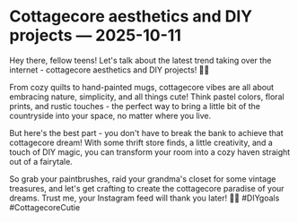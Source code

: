 # Cottagecore aesthetics and DIY projects — 2025-10-11

Hey there, fellow teens! Let's talk about the latest trend taking over the internet - cottagecore aesthetics and DIY projects! 🌿✨

From cozy quilts to hand-painted mugs, cottagecore vibes are all about embracing nature, simplicity, and all things cute! Think pastel colors, floral prints, and rustic touches - the perfect way to bring a little bit of the countryside into your space, no matter where you live.

But here's the best part - you don't have to break the bank to achieve that cottagecore dream! With some thrift store finds, a little creativity, and a touch of DIY magic, you can transform your room into a cozy haven straight out of a fairytale.

So grab your paintbrushes, raid your grandma's closet for some vintage treasures, and let's get crafting to create the cottagecore paradise of your dreams. Trust me, your Instagram feed will thank you later! 🌸💫 #DIYgoals #CottagecoreCutie